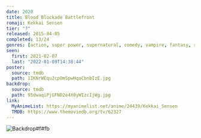 ```yaml
---
date: 2020
title: Blood Blockade Battlefront
romaji: Kekkai Sensen
tier: "?"
released: 2015-04-05
completed: 13/24
genres: [action, super power, supernatural, comedy, vampire, fantasy, shounen]
seen:
  first: 2021-02-07
  last: "2022-01-09T14:38:44"
poster:
  source: tmdb
  path: 1IKNrWEqu2cpOmSpwHqaCbnbIzE.jpg
backdrop:
  source: tmdb
  path: 95dwaqiPjGFND2e4X0yWIzcIjWg.jpg
link:
  MyAnimeList: https://myanimelist.net/anime/24439/Kekkai_Sensen
  TMDB: https://www.themoviedb.org/tv/62327
---
```


![Backdrop#f#fb](https://www.themoviedb.org/t/p/original/iQFyfYCZh0Y2E3nAOIHF0ZackS9.jpg "Source: TMDB")
